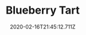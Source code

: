 ---
templateKey: blog-post
title: Blueberry Tart
type: cooking
energy: 125
health: 56
description: It's subtle and refreshing., 
featuredpost: false
date: 2020-02-16T21:45:12.711Z
featuredimage: /img/Blueberry_Tart.png
sellPrice: 150
tags:
  - Blueberry
  - Wheat Flour
  - Sugar
  - Egg
  - edible
---